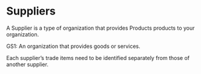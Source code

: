 # Suppliers

A Supplier is a type of organization that provides Products products to your organization.

GS1: An organization that provides goods or services.

Each supplier’s trade items need to be identified separately from those of another supplier.

